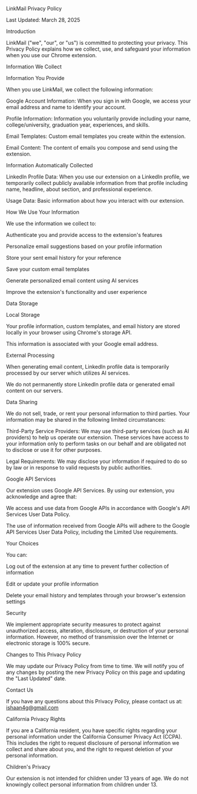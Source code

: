 LinkMail Privacy Policy

Last Updated: March 28, 2025

Introduction

LinkMail ("we", "our", or "us") is committed to protecting your privacy. This Privacy Policy explains how we collect, use, and safeguard your information when you use our Chrome extension.

Information We Collect

Information You Provide

When you use LinkMail, we collect the following information:

Google Account Information: When you sign in with Google, we access your email address and name to identify your account.

Profile Information: Information you voluntarily provide including your name, college/university, graduation year, experiences, and skills.

Email Templates: Custom email templates you create within the extension.

Email Content: The content of emails you compose and send using the extension.

Information Automatically Collected

LinkedIn Profile Data: When you use our extension on a LinkedIn profile, we temporarily collect publicly available information from that profile including name, headline, about section, and professional experience.

Usage Data: Basic information about how you interact with our extension.

How We Use Your Information

We use the information we collect to:

Authenticate you and provide access to the extension's features

Personalize email suggestions based on your profile information

Store your sent email history for your reference

Save your custom email templates

Generate personalized email content using AI services

Improve the extension's functionality and user experience

Data Storage

Local Storage

Your profile information, custom templates, and email history are stored locally in your browser using Chrome's storage API.

This information is associated with your Google email address.

External Processing

When generating email content, LinkedIn profile data is temporarily processed by our server which utilizes AI services.

We do not permanently store LinkedIn profile data or generated email content on our servers.

Data Sharing

We do not sell, trade, or rent your personal information to third parties. Your information may be shared in the following limited circumstances:

Third-Party Service Providers: We may use third-party services (such as AI providers) to help us operate our extension. These services have access to your information only to perform tasks on our behalf and are obligated not to disclose or use it for other purposes.

Legal Requirements: We may disclose your information if required to do so by law or in response to valid requests by public authorities.

Google API Services

Our extension uses Google API Services. By using our extension, you acknowledge and agree that:

We access and use data from Google APIs in accordance with Google's API Services User Data Policy.

The use of information received from Google APIs will adhere to the Google API Services User Data Policy, including the Limited Use requirements.

Your Choices

You can:

Log out of the extension at any time to prevent further collection of information

Edit or update your profile information

Delete your email history and templates through your browser's extension settings

Security

We implement appropriate security measures to protect against unauthorized access, alteration, disclosure, or destruction of your personal information. However, no method of transmission over the Internet or electronic storage is 100% secure.

Changes to This Privacy Policy

We may update our Privacy Policy from time to time. We will notify you of any changes by posting the new Privacy Policy on this page and updating the "Last Updated" date.

Contact Us

If you have any questions about this Privacy Policy, please contact us at: ishaan4g@gmail.com

California Privacy Rights

If you are a California resident, you have specific rights regarding your personal information under the California Consumer Privacy Act (CCPA). This includes the right to request disclosure of personal information we collect and share about you, and the right to request deletion of your personal information.

Children's Privacy

Our extension is not intended for children under 13 years of age. We do not knowingly collect personal information from children under 13.
